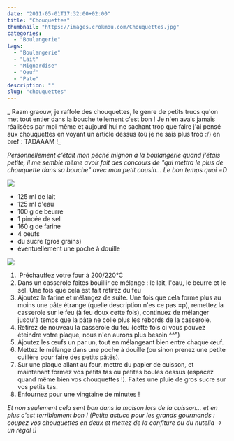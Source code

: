 ```yaml
---
date: "2011-05-01T17:32:00+02:00"
title: "Chouquettes"
thumbnail: "https://images.crokmou.com/Chouquettes.jpg"
categories:
  - "Boulangerie"
tags:
  - "Boulangerie"
  - "Lait"
  - "Mignardise"
  - "Oeuf"
  - "Pate"
description: ""
slug: "chouquettes"
---
```


_ Raam graouw, je raffole des chouquettes, le genre de petits trucs qu'on met tout entier dans la bouche tellement c'est bon ! Je n'en avais jamais réalisées par moi même et aujourd'hui ne sachant trop que faire j'ai pensé aux chouquettes en voyant un article dessus (où je ne sais plus trop :/) en bref : TADAAAM !_

_Personnellement c'était mon péché mignon à la boulangerie quand j'étais petite, il me semble même avoir fait des concours de "qui mettra le plus de chouquette dans sa bouche" avec mon petit cousin... Le bon temps quoi =D_

[![](http://1.bp.blogspot.com/-OliTYXxGSRI/Tb2HYUrDMaI/AAAAAAAAAF8/Zhb_dUpLd30/s320/chouquettes.jpg)](http://1.bp.blogspot.com/-OliTYXxGSRI/Tb2HYUrDMaI/AAAAAAAAAF8/Zhb_dUpLd30/s1600/chouquettes.jpg)

*   125 ml de lait
*   125 ml d'eau
*   100 g de beurre
*   1 pincée de sel
*   160 g de farine
*   4 oeufs
*   du sucre (gros grains)
*   éventuellement une poche à douille

[![](http://4.bp.blogspot.com/-jD2raKy-t_w/Tabb3lV3eGI/AAAAAAAAAEk/G2RYajmhinM/s320/preparation.jpg)](http://4.bp.blogspot.com/-jD2raKy-t_w/Tabb3lV3eGI/AAAAAAAAAEk/G2RYajmhinM/s1600/preparation.jpg)

1.   Préchauffez votre four à 200/220°C
2.  Dans un casserole faites bouillir ce mélange : le lait, l'eau, le beurre et le sel. Une fois que cela est fait retirez du feu
3.  Ajoutez la farine et mélangez de suite. Une fois que cela forme plus au moins une pâte étrange (quelle description n'es ce pas =p), remettez la casserole sur le feu (à feu doux cette fois), continuez de mélanger jusqu'à temps que la pâte ne colle plus les rebords de la casserole.
4.  Retirez de nouveau la casserole du feu (cette fois ci vous pouvez éteindre votre plaque, nous n'en aurons plus besoin ^^")
5.  Ajoutez les œufs un par un, tout en mélangeant bien entre chaque œuf.
6.  Mettez le mélange dans une poche à douille (ou sinon prenez une petite cuillère pour faire des petits pâtés).
7.  Sur une plaque allant au four, mettre du papier de cuisson, et maintenant formez vos petits tas ou petites boules dessus (espacez quand même bien vos chouquettes !). Faites une pluie de gros sucre sur vos petits tas.
8.  Enfournez pour une vingtaine de minutes !

_Et non seulement cela sent bon dans la maison lors de la cuisson... et en plus c'est terriblement bon ! (Petite astuce pour les grands gourmands : coupez vos chouquettes en deux et mettez de la confiture ou du nutella -> un régal !)_